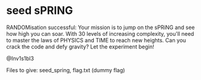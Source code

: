 # seed sPRING

RANDOMisation successful: Your mission is to jump on the sPRiNG and see how high you can soar. With 30 levels of increasing complexity, you'll need to master the laws of PHYSICS and TIME to reach new heights. Can you crack the code and defy gravity? Let the experiment begin!

@Inv1s1bl3


Files to give: seed_spring, flag.txt (dummy flag)
